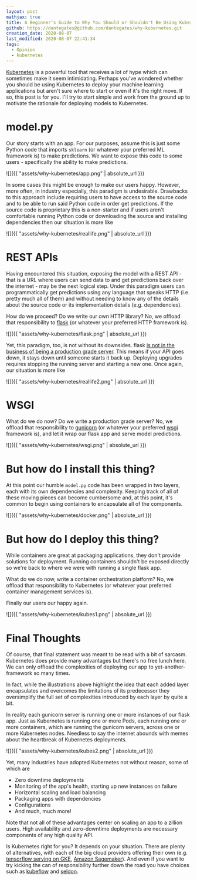 ```yaml
---
layout: post
mathjax: true
title: A Beginner's Guide to Why You Should or Shouldn't Be Using Kubernetes for Machine Learning (With Illustrations)
github: https://dantegates@github.com/dantegates/why-kubernetes.git
creation_date: 2020-08-07
last_modified: 2020-08-07 22:41:34
tags: 
  - Opinion
  - kubernetes
---
```



[Kubernetes](https://kubernetes.io/) is a powerful tool that receives a lot of hype which can sometimes make it seem intimidating. Perhaps you've wondered whether you should be using Kubernetes to deploy your machine learning applications but aren't sure where to start or even if it's the right move. If so, this post is for you. I'll try to start simple and work from the ground up to motivate the rationale for deploying models to Kubernetes.

# model.py

Our story starts with an app. For our purposes, assume this is just some Python code that imports `sklearn` (or whatever your preferred ML framework is) to make predictions. We want to expose this code to some users - specifically the ability to make predictions.

![]({{ "assets/why-kubernetes/app.png" | absolute_url }})

In some cases this might be enough to make our users happy. However, more often, in industry especially, this paradigm is undesirable. Drawbacks to this approach include requiring users to have access to the source code and to be able to run said Python code in order get predictions. If the source code is proprietary this is a non-starter and if users aren't comfortable running Python code or downloading the source and installing  dependencies then our situation is more like

![]({{ "assets/why-kubernetes/reallife.png" | absolute_url }})

# REST APIs

Having encountered this situation, exposing the model with a REST API - that is a URL where users can send data to and get predictions back over the internet - may be the next logical step. Under this paradigm users can programmatically get predictions using any language that speaks HTTP (i.e. pretty much all of them) and without needing to know any of the details about the source code or its implementation details (e.g. dependencies).

How do we proceed? Do we write our own HTTP library? No, we offload that responsibility to [flask](https://flask.palletsprojects.com/en/1.1.x/) (or whatever your preferred HTTP framework is).

![]({{ "assets/why-kubernetes/flask.png" | absolute_url }})

Yet, this paradigm, too, is not without its downsides. flask [is not in the business of being a production grade server](https://flask.palletsprojects.com/en/1.1.x/tutorial/deploy/#run-with-a-production-server). This means if your API goes down, it stays down until someone starts it back up. Deploying upgrades requires stopping the running server and starting a new one. Once again, our situation is more like

![]({{ "assets/why-kubernetes/reallife2.png" | absolute_url }})

# WSGI

What do we do now? Do we write a production grade server? No, we offload that responsibility to [gunicorn](https://gunicorn.org/) (or whatever your preferred [wsgi](https://wsgi.readthedocs.io/en/latest/what.html) framework is), and let it wrap our flask app and serve model predictions.

![]({{ "assets/why-kubernetes/wsgi.png" | absolute_url }})

# But how do I install this thing?

At this point our humble `model.py` code has been wrapped in two layers, each with its own dependencies and complexity. Keeping track of all of these moving pieces can become cumbersome and, at this point, it's common to begin using containers to encapsulate all of the components.

![]({{ "assets/why-kubernetes/docker.png" | absolute_url }})

# But how do I deploy this thing?

While containers are great at packaging applications, they don't provide solutions for deployment. Running containers shouldn't be exposed directly so we're back to where we were with running a single flask app.

What do we do now, write a container orchestration platform? No, we offload that responsibility to Kubernetes (or whatever your preferred container management services is).

Finally our users our happy again.

![]({{ "assets/why-kubernetes/kubes1.png" | absolute_url }})

# Final Thoughts

Of course, that final statement was meant to be read with a bit of sarcasm. Kubernetes does provide many advantages but there's no free lunch here. We can only offload the complexities of deploying our app to yet-another-framework so many times.

In fact, while the illustrations above highlight the idea that each added layer encapsulates and overcomes the limitations of its predecessor they oversimplify the full set of complexities introduced by each layer by quite a bit.

In reality each gunicorn server is running one or more instances of our flask app. Just as Kubernetes is running one or more Pods, each running one or more containers, which are running the gunicorn servers, across one or more Kubernetes nodes. Needless to say the internet abounds with memes about the heartbreak of Kubernetes deployments.

![]({{ "assets/why-kubernetes/kubes2.png" | absolute_url }})

Yet, many industries have adopted Kubernetes not without reason, some of which are

- Zero downtime deployments
- Monitoring of the app's health, starting up new instances on failure
- Horizontal scaling and load balancing
- Packaging apps with dependencies
- Configurations
- And much, much more!

Note that not all of these advantages center on scaling an app to a zillion users. High availability and zero-downtime deployments are necessary components of any high quality API.

Is Kubernetes right for you? It depends on your situation. There are plenty of alternatives, with each of the big cloud providers offering their own (e.g. [tensorflow serving on GKE](https://www.tensorflow.org/tfx/serving/serving_kubernetes), [Amazon Sagemaker](https://aws.amazon.com/sagemaker/)). And even if you want to try kicking the can of responsibility further down the road you have choices such as [kubeflow](https://www.kubeflow.org/docs/about/kubeflow/) and [seldon](https://www.seldon.io/).
